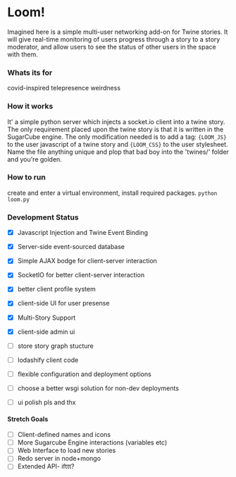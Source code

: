 Loom! 
=====

Imagined here is a simple multi-user networking add-on for Twine stories.
It will give real-time monitoring of users progress through a story to a story moderator,
and allow users to see the status of other users in the space with them.

### Whats its for
covid-inspired telepresence weirdness 

### How it works
It' a simple python server which injects a socket.io client into a twine story. 
The only requirement placed upon the twine story is that it is written in the SugarCube engine. 
The only modification needed is to add a tag: `{LOOM_JS}` to the user javascript of a twine story and `{LOOM_CSS}` to the user stylesheet.
Name the file anything unique and plop that bad boy into the 'twines/' folder and you're golden. 


### How to run

create and enter a virtual environment, install required packages. 
`python loom.py`


### Development Status

- [X] Javascript Injection and Twine Event Binding
- [X] Server-side event-sourced database
- [X] Simple AJAX bodge for client-server interaction 
- [X] SocketIO for better client-server interaction
- [X] better client profile system
- [X] client-side UI for user presense
- [X] Multi-Story Support
- [X] client-side admin ui 
- [ ] store story graph stucture
- [ ] lodashify client code
- [ ] flexible configuration and deployment options 
- [ ] choose a better wsgi solution for non-dev deployments
- [ ] ui polish pls and thx


#### Stretch Goals

- [ ] Client-defined names and icons
- [ ] More Sugarcube Engine interactions (variables etc)
- [ ] Web Interface to load new stories
- [ ] Redo server in node+mongo
- [ ] Extended API- ifttt? 